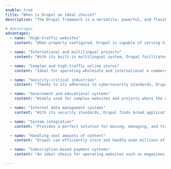 ```yaml
---
enable: true
title: "When is Drupal an ideal choice?"
description: "The Drupal framework is a versatile, powerful, and flexible website development tool with many benefits."

# Advantages
advantages:
  - name: "High-traffic websites"
    content: "When properly configured, Drupal is capable of serving high-traffic portals, especially those with login-required sessions."

  - name: "International and multilingual projects"
    content: "With its built-in multilingual system, Drupal facilitates complex translation processes, providing easy content management and a user-friendly interface."

  - name: "Complex and high-traffic online stores"
    content: "Ideal for operating wholesale and international e-commerce websites that involve intricate and customized purchasing processes."

  - name: "Security-critical industries"
    content: "Thanks to its adherence to cybersecurity standards, Drupal is an excellent choice for healthcare and other websites handling critically sensitive personal data."

  - name: "Government and educational systems"
    content: "Widely used for complex websites and projects where the definition of different permissions and sessions is crucial."

  - name: "Internal data management systems"
    content: "With its security standards, Drupal finds broad application in facilitating the internal operations of various businesses."

  - name: "System integration"
    content: "Provides a perfect solution for moving, managing, and transforming content stored in different systems."

  - name: "Handling vast amounts of content"
    content: "Drupal can efficiently store and handle even millions of different entries without performance issues, making it suitable for managing huge quantities of content."

  - name: "Subscription-based payment systems"
    content: "An ideal choice for operating websites such as magazines and other online platforms requiring subscription services."

---
```

